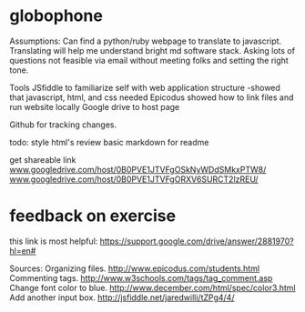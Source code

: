 # globophone
Assumptions:
Can find a python/ruby webpage to translate to javascript.
Translating will help me understand bright md software stack.
Asking lots of questions not feasible via email without meeting folks and setting the right tone.

Tools
JSfiddle to familiarize self with web application structure
-showed that javascript, html, and css needed
Epicodus showed how to link files and run website locally
Google drive to host page

Github for tracking changes.

todo:
style html's
review basic markdown for readme

get shareable link
www.googledrive.com/host/0B0PVE1JTVFgOSkNyWDdSMkxPTW8/
www.googledrive.com/host/0B0PVE1JTVFgORXV6SURCT2lzREU/

# feedback on exercise
this link is most helpful: https://support.google.com/drive/answer/2881970?hl=en#

Sources:
Organizing files. http://www.epicodus.com/students.html
Commenting tags. http://www.w3schools.com/tags/tag_comment.asp
Change font color to blue. http://www.december.com/html/spec/color3.html
Add another input box. http://jsfiddle.net/jaredwilli/tZPg4/4/